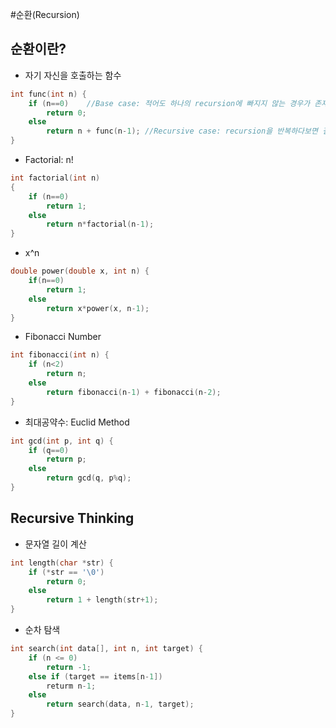 #순환(Recursion)

## 순환이란?
+ 자기 자신을 호출하는 함수

```c
int func(int n) {
    if (n==0)    //Base case: 적어도 하나의 recursion에 빠지지 않는 경우가 존재해야 한다.
        return 0;
    else
        return n + func(n-1); //Recursive case: recursion을 반복하다보면 결국 base case로 수렴해야 한다.
}
```

+ Factorial: n!
```c
int factorial(int n)
{
    if (n==0)
        return 1;
    else
        return n*factorial(n-1);
}
```

+ x^n
```c
double power(double x, int n) {
    if(n==0)
        return 1;
    else
        return x*power(x, n-1);
}
```

+ Fibonacci Number
```c
int fibonacci(int n) {
    if (n<2)
        return n;
    else
        return fibonacci(n-1) + fibonacci(n-2);
}
```

+ 최대공약수: Euclid Method
```c
int gcd(int p, int q) {
    if (q==0)
        return p;
    else
        return gcd(q, p%q);
}
```

## Recursive Thinking
+ 문자열 길이 계산
```c
int length(char *str) {
    if (*str == '\0')
        return 0;
    else
        return 1 + length(str+1);
}
```

+ 순차 탐색
```c
int search(int data[], int n, int target) {
    if (n <= 0)
        return -1;
    else if (target == items[n-1])
        returm n-1;
    else
        return search(data, n-1, target);
}
```

